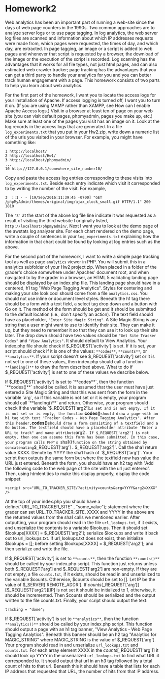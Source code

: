 # Homework2

Web analytics has been an important part of running a web-site since the days of web page counters in the 1990s. Two common approaches are to analyze server logs or to use page tagging. In log analytics, the web server log files are scanned and information about which IP addresses requests were made from, which pages were requested, the times of day, and which day, are extracted. In page tagging, an image or a script is added to web pages and whenever that script is requested by a browser, the download of the image or the execution of the script is recorded. Log scanning has the advantages that it works for all file types, not just html pages, and can also estimated web crawler tracker; page tracking has the advantages that you can get a third party to handle your analytics for you and you can better track human engagement with a page. This homework consists of two parts to help you learn about web analytics.

For the first part of the homework, I want you to locate the access logs for your installation of Apache. If access logging is turned off, I want you to turn it on. (If you are using MAMP rather than XAMPP, see How can I enable Apache Access logs.) Visit in a browser at least ten of page on your web site (you can visit default pages, phpmyadmin, pages you make up, etc.) Make sure at least one of the pages you visit has an image on it. Look at the log records in the access logs that are generated. In a file `log_experiments.txt` that you put in your Hw2.zip, write down a numeric list of the urls you visited in your browser. For example, you might have something like: 

```
1 http://localhost/
2 http://localhost/Hw1/
3 http://localhost/phpmyadmin/
...
10 http://127.0.0.1/somewhere_site_number10/
```

Copy and paste the access log entries corresponding to these visits into `log_experiments.txt`. Beside each entry indicate which visit it corresponded to by writing the number of the visit. For example,

`3  ::1 - - [19/Sep/2016:11:39:45 -0700] "GET /phpMyAdmin/themes/original/img/ajax_clock_small.gif HTTP/1.1" 200 1810`

The `'3'` at the start of the above log file line indicate it was requested as a result of visiting the third website I originally listed, `http://localhost/phpmyadmin/`. Next I want you to look at the demo page of the awstats log analyzer site. For each chart rendered on the demo page, write a couple of sentences in your `log_experiments.txt` explaining how the information in that chart could be found by looking at log entries such as the above.

For the second part of the homework, I want to write a simple page tracking tool as well as page `analytics` viewer in PHP. You will submit this in a analytics subfolder of your Hw2 project zip. When placed in a folder of the grader's choice somewhere under Apaches' document root, and when navigated to by the grader in a browser, an HTML 5 validating landing page should be displayed by an index.php file. This landing page should have in a centered, h1 tag "Web Page Tagging Analytics". Styles for centering and making your site look cool should come from a file `analytics.css`. You should not use inline or document level styles. Beneath the h1 tag there should be a form with a text field, a select tag drop down and a button with Go on it. The method of the form should be get and it should be submitted to the default location (i.e., don't specify an action). The text field should have as placeholder, `"Enter Site Magic String"`. A Site Magic String is any string that a user might want to use to identify their site. They can make it up, but they need to remember it so that they can use it to look up their site later. The drop down should have two values should be `"Get Site Tracker Codes"` and `"View Analytics"`. It should default to View Analytics. Your index.php file should check if $_REQUEST['activity'] is set. If it is set, your script should check if it is one of the values: `**codes**`, `**counts**`, or `**analytics**`. If your script doesn't see $_REQUEST['activity'] set or it is not set to one of these values, then index.php should call a function `**landing()**` to draw the form described above. What to do if $_REQUEST['activity'] is set to one of these values we describe below. 

If $_REQUEST['activity'] is set to `**codes**`, then the function `**codes()**` should be called. It is assumed that the user must have just entered a Site Magic String and that this was sent from the form in the variable `arg`, so if this variable is not set or it is empty, your program should call `**landing()**` and return. Otherwise, your program should check if the variable `$_REQUEST['arg2']` is set and is not empty. If it is not set or is empty, the function `**codes()**` should draw a page with an h1 tag with text "Tracker Codes - Web Page Tagging Analytics". After this header, `**codes()**` should draw a form consisting of a textfield and a Go button. The textfield should have a placeholder attribute "Enter a URL to track" and name attribute `arg2`. If $_REQUEST['arg2'] is not empty, then one can assume this form has been submitted. In this case, your program calls PHP's `sha1()` function on the string obtained by concatenating `$_REQUEST['arg'] . $_REQUEST['arg2']`. Call the sha1 return value XXXX. Denote by YYYY the sha1 hash of `$_REQUEST['arg']`. Your script then outputs the same form but where the textfield now has value the URL just entered. Beneath the form, you should have an h2 tag with "Add the following code to the web page of the site with the url just entered". Then, using htmlentities to make this display properly, display the code snippet: 

`<script src="URL_TO_TRACKER_SITE/?activity=counts&arg=YYYY&arg2=XXXX" />`

At the top of your index.php you should have a define("URL_TO_TRACKER_SITE" , "some_value"); statement where the grader can set URL_TO_TRACKER_SITE. XXXX and YYYY in the above are the returned values from the sha1 calls we mentioned earlier. After outputting, your program should read in the file `url_lookups.txt`, if it exists, and unserialize the contents to a variable $lookups. Then it should set $lookups[XXXX] = $_REQUEST['arg2']; serialize $lookups and write it back out to url_lookups.txt. If url_lookups.txt does not exist, then initialize $lookups = []; before setting $lookups[XXXX] = $_REQUEST['arg2']; and then serialize and write the file. 

If $_REQUEST['activity'] is set to `**counts**`, then the function `**counts()**` should be called by your index.php script. This function just returns unless both $_REQUEST['arg'] and $_REQUEST['arg2'] are non-empty. If they are not empty, a file `counts.txt`, if it exists, should be read in and unserialized to the variable $counts. Otherwise, $counts should be set to []. Let IP be the value of $_SERVER['REMOTE_ADDR']. If $counts[$_REQUEST['arg']][$_REQUEST['arg2']][IP] is not set it should be initialized to 1, otherwise, it should be incremented. Then $counts should be serialized and the output written to the file counts.txt. Finally, your script should output the text:

`tracking = "done";`

If $_REQUEST['activity'] is set to `**analytics**`, then the function `**analytics()**` should be called by your index.php script. This function should output a page with an h1 tag banner, "View Analytics - Web Page Tagging Analytics". Beneath this banner should be an h2 tag "Analytics for MAGIC_STRING" where MAGIC_STRING is the value of $_REQUEST['arg']. Your program should read in and unserialize `url_lookups.txt` and `counts.txt`. For each array element XXXX in the $counts[$_REQUEST['arg']] it should look up YYYY in the unserialized `url_lookups.txt` to find what URL it corresponded to. It should output that url in an h3 tag followed by a total count of hits to that url. Beneath this it should have a table that lists for each IP address that requested that URL, the number of hits from that IP address. 